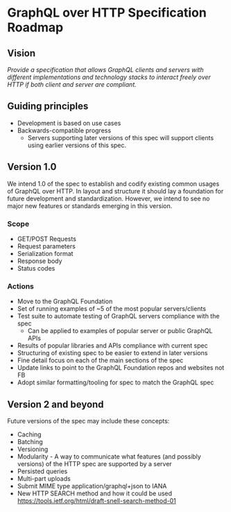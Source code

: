 # GraphQL over HTTP Specification Roadmap

## Vision

_Provide a specification that allows GraphQL clients and servers with different implementations and technology stacks to interact freely over HTTP if both client and server are compliant._

## Guiding principles

- Development is based on use cases
- Backwards-compatible progress
  - Servers supporting later versions of this spec will support clients using earlier versions of this spec.

## Version 1.0

We intend 1.0 of the spec to establish and codify existing common usages of GraphQL over HTTP. In layout and structure it should lay a foundation for future development and standardization. However, we intend to see no major new features or standards emerging in this version. 

### Scope

- GET/POST Requests
- Request parameters
- Serialization format
- Response body
- Status codes

### Actions

- Move to the GraphQL Foundation
- Set of running examples of ~5 of the most popular servers/clients
- Test suite to automate testing of GraphQL servers compliance with the spec
  - Can be applied to examples of popular server or public GraphQL APIs
- Results of popular libraries and APIs compliance with current spec
- Structuring of existing spec to be easier to extend in later versions
- Fine detail focus on each of the main sections of the spec
- Update links to point to the GraphQL Foundation repos and websites not FB
- Adopt similar formatting/tooling for spec to match the GraphQL spec

## Version 2 and beyond

Future versions of the spec may include these concepts:

- Caching
- Batching
- Versioning
- Modularity - A way to communicate what features (and possibly versions) of the HTTP spec are supported by a server
- Persisted queries
- Multi-part uploads
- Submit MIME type application/graphql+json to IANA
- New HTTP SEARCH method and how it could be used https://tools.ietf.org/html/draft-snell-search-method-01
